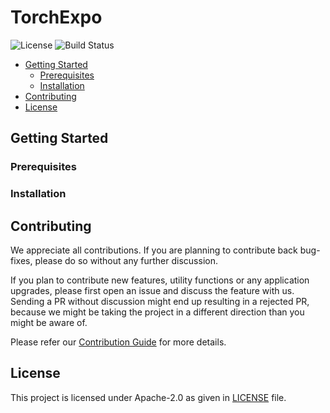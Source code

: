 # TorchExpo

<img src="https://img.shields.io/github/license/torchexpo/models?style=flat-square"
   alt="License">
<img src="https://img.shields.io/travis/torchexpo/models?style=flat-square" alt="Build Status">

- [Getting Started](#getting-started)
  - [Prerequisites](#prerequisites)
  - [Installation](#installation)
- [Contributing](#contributing)
- [License](#license)

## Getting Started

### Prerequisites

### Installation

## Contributing

We appreciate all contributions. If you are planning to contribute back bug-fixes, please do so
without any further discussion.

If you plan to contribute new features, utility functions or any application upgrades, please first
open an issue and discuss the feature with us. Sending a PR without discussion might end up
resulting in a rejected PR, because we might be taking the project in a different direction
than you might be aware of.

Please refer our [Contribution Guide](CONTRIBUTING.md) for more details.

## License

This project is licensed under Apache-2.0 as given in [LICENSE](LICENSE) file.

